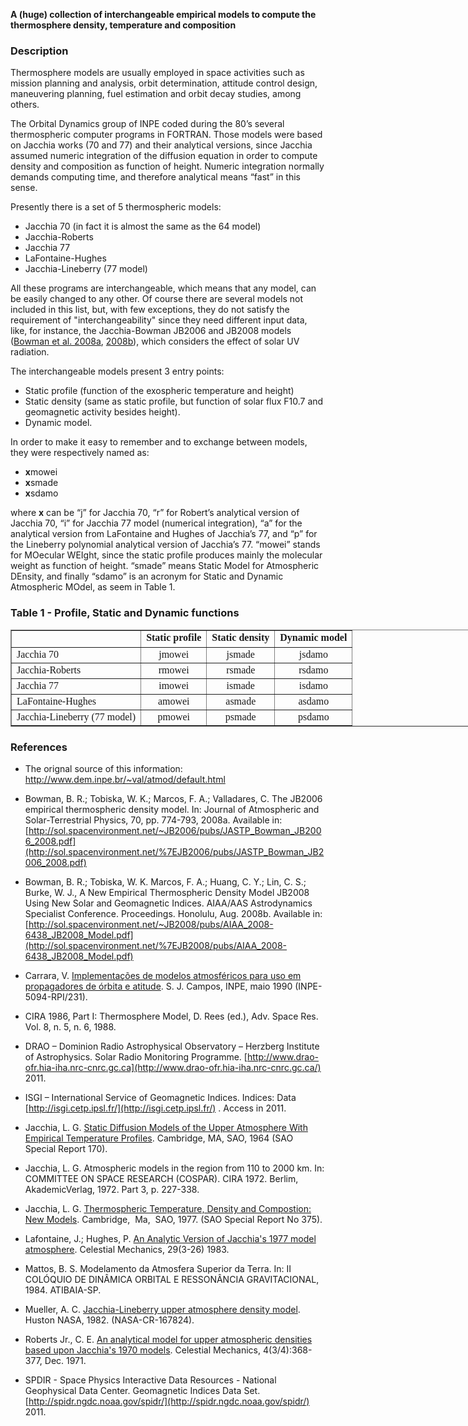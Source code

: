 

**A (huge) collection of interchangeable empirical models to compute the thermosphere density, temperature and composition**

### Description

Thermosphere models are usually employed in space activities such as mission planning and analysis, orbit determination, attitude control design, maneuvering planning, fuel estimation and orbit decay studies, among others.

The Orbital Dynamics group of INPE coded during the 80’s several thermospheric computer programs in FORTRAN. Those models were based on Jacchia works (70 and 77) and their analytical versions, since Jacchia assumed numeric integration of the diffusion equation in order to compute density and composition as function of height. Numeric integration normally demands computing time, and therefore analytical means “fast” in this sense.

Presently there is a set of 5 thermospheric models:

* Jacchia 70 (in fact it is almost the same as the 64 model)
* Jacchia-Roberts
* Jacchia 77
* LaFontaine-Hughes
* Jacchia-Lineberry (77 model)

 All these programs are interchangeable, which means that any model, can be easily changed to any other. Of course there are several models not included in this list, but, with few exceptions, they do not satisfy the requirement of "interchangeability" since they need different input data, like, for instance, the Jacchia-Bowman JB2006 and JB2008 models ([Bowman et al. 2008a](#Bowman_2006), [2008b](#Bowman_2008)), which considers the effect of solar UV radiation.

The interchangeable models present 3 entry points:

* Static profile (function of the exospheric temperature and height)
* Static density (same as static profile, but function of solar flux F10.7 and geomagnetic activity besides height).
* Dynamic model.

 In order to make it easy to remember and to exchange between models, they were respectively named as:

* **x**mowei
* **x**smade
* **x**sdamo

where **x** can be “j” for Jacchia 70, “r” for  Robert’s analytical version of Jacchia 70, “i” for Jacchia 77 model (numerical integration), “a” for the  analytical version from LaFontaine and Hughes of Jacchia’s 77, and “p” for the Lineberry  polynomial analytical version of Jacchia’s 77\. “mowei” stands for MOecular WEIght, since the static profile produces mainly the molecular weight as function of height. “smade” means Static Model for Atmospheric DEnsity, and finally “sdamo” is an acronym for Static and Dynamic Atmospheric MOdel, as seem in Table 1.

### Table 1 - Profile, Static and Dynamic functions

<table style="text-align: left; width: 800px;" border="1" cellpadding="2" cellspacing="2">
<tbody>
<tr>
<td style="vertical-align: top;"><br>
</td>
<td style="vertical-align: top; text-align: center;"><span style="font-family: ms sans serif;"><span style="font-weight: bold;">Static
profile</span></span></td>
<td style="vertical-align: top; text-align: center;"><span style="font-family: ms sans serif;"><span style="font-weight: bold;">Static
density</span></span></td>
<td style="vertical-align: top; text-align: center;"><span style="font-family: ms sans serif;"><span style="font-weight: bold;">Dynamic
model</span></span></td>
</tr>
<tr>
<td style="vertical-align: top;"><span style="font-family: ms sans serif;">Jacchia 70</span></td>
<td style="vertical-align: top; text-align: center;"><span style="font-family: ms sans serif;">jmowei</span></td>
<td style="vertical-align: top; text-align: center;"><span style="font-family: ms sans serif;"><span style="font-weight: bold;"></span>jsmade</span></td>
<td style="vertical-align: top; text-align: center;"><span style="font-family: ms sans serif;"><span style="font-weight: bold;"></span>jsdamo</span></td>
</tr>
<tr>
<td style="vertical-align: top;"><span style="font-family: ms sans serif;">Jacchia-Roberts</span></td>
<td style="vertical-align: top; text-align: center;"><span style="font-family: ms sans serif;">rmowei</span></td>
<td style="vertical-align: top; text-align: center;"><span style="font-family: ms sans serif;"><span style="font-weight: bold;"></span>rsmade</span></td>
<td style="vertical-align: top; text-align: center;"><span style="font-family: ms sans serif;">rsdamo</span></td>
</tr>
<tr>
<td style="vertical-align: top;"><span style="font-family: ms sans serif;">Jacchia 77</span></td>
<td style="vertical-align: top; text-align: center;"><span style="font-family: ms sans serif;">imowei</span></td>
<td style="vertical-align: top; text-align: center;"><span style="font-family: ms sans serif;">ismade</span></td>
<td style="vertical-align: top; text-align: center;"><span style="font-family: ms sans serif;">isdamo</span></td>
</tr>
<tr>
<td style="vertical-align: top;"><span style="font-family: ms sans serif;">LaFontaine-Hughes</span></td>
<td style="vertical-align: top; text-align: center;"><span style="font-family: ms sans serif;">amowei</span></td>
<td style="vertical-align: top; text-align: center;"><span style="font-family: ms sans serif;">asmade</span></td>
<td style="vertical-align: top; text-align: center;"><span style="font-family: ms sans serif;">asdamo</span></td>
</tr>
<tr>
<td style="vertical-align: top;"><span style="font-family: ms sans serif;">Jacchia-Lineberry (77 model)</span></td>
<td style="vertical-align: top; text-align: center;"><span style="font-family: ms sans serif;">pmowei</span></td>
<td style="vertical-align: top; text-align: center;"><span style="font-family: ms sans serif;">psmade</span></td>
<td style="vertical-align: top; text-align: center;"><span style="font-family: ms sans serif;">psdamo</span></td>
</tr>
</tbody>
</table>


### References

 * The orignal source of this information: http://www.dem.inpe.br/~val/atmod/default.html

 * Bowman, B. R.; Tobiska, W. K.; Marcos, F. A.; Valladares, C. The JB2006 empirical thermospheric density model. In:  Journal of Atmospheric and Solar-Terrestrial Physics, 70, pp. 774-793, 2008a. Available in: [http://sol.spacenvironment.net/~JB2006/pubs/JASTP_Bowman_JB2006_2008.pdf](http://sol.spacenvironment.net/%7EJB2006/pubs/JASTP_Bowman_JB2006_2008.pdf)

 * Bowman, B. R.; Tobiska, W. K. Marcos, F. A.; Huang, C. Y.; Lin, C. S.; Burke, W. J.,  A New Empirical Thermospheric Density Model JB2008 Using New Solar and Geomagnetic Indices.  AIAA/AAS Astrodynamics Specialist Conference.  Proceedings. Honolulu, Aug. 2008b. Available in: [http://sol.spacenvironment.net/~JB2008/pubs/AIAA_2008-6438_JB2008_Model.pdf](http://sol.spacenvironment.net/%7EJB2008/pubs/AIAA_2008-6438_JB2008_Model.pdf)

 * Carrara, V. [Implementações de modelos atmosféricos para uso em propagadores de órbita e atitude](http://www2.dem.inpe.br/val/publicacoes/carrara_inpe_5094_rpi_231.pdf). S. J. Campos, INPE, maio 1990 (INPE-5094-RPI/231).

 * CIRA 1986,  Part I: Thermosphere Model, D. Rees (ed.), Adv. Space Res. Vol. 8, n. 5, n. 6, 1988.

 * DRAO – Dominion Radio Astrophysical Observatory – Herzberg Institute of Astrophysics.  Solar Radio Monitoring Programme. [http://www.drao-ofr.hia-iha.nrc-cnrc.gc.ca](http://www.drao-ofr.hia-iha.nrc-cnrc.gc.ca/)  2011.

 * ISGI – International Service of Geomagnetic Indices. Indices: Data [http://isgi.cetp.ipsl.fr/](http://isgi.cetp.ipsl.fr/) . Access in 2011.

 * Jacchia, L. G. [ Static Diffusion Models of the Upper Atmosphere With Empirical Temperature Profiles](http://adsabs.harvard.edu/full/1965SCoA....8..215J). Cambridge, MA, SAO, 1964 (SAO Special Report 170).

 * Jacchia, L. G. Atmospheric models in the region from 110 to 2000 km. In:  COMMITTEE ON SPACE RESEARCH (COSPAR). CIRA 1972. Berlim, AkademicVerlag, 1972\. Part 3, p. 227-338.

 * Jacchia, L. G. [Thermospheric Temperature, Density and Compostion: New Models](http://adsabs.harvard.edu/full/1977SAOSR.375.....J). Cambridge,  Ma,  SAO, 1977\. (SAO Special Report No 375).

 * Lafontaine, J.; Hughes, P. [An Analytic Version of Jacchia's 1977 model atmosphere](http://www.springerlink.com/content/vp15605350n07x56/).  Celestial Mechanics, 29(3-26) 1983.

 * Mattos, B. S. Modelamento da Atmosfera Superior da Terra. In: II COLÓQUIO DE DINÂMICA ORBITAL E RESSONÂNCIA GRAVITACIONAL, 1984. ATIBAIA-SP.

 * Mueller, A. C. [ Jacchia-Lineberry upper atmosphere density model](http://ntrs.nasa.gov/archive/nasa/casi.ntrs.nasa.gov/19830012203_1983012203.pdf). Huston NASA, 1982\. (NASA-CR-167824).

 * Roberts Jr., C. E. [An analytical model for upper atmospheric densities based upon Jacchia's 1970 models](http://www.springerlink.com/content/l431jwg273w08u8g/).  Celestial Mechanics, 4(3/4):368-377, Dec. 1971.

 * SPDIR - Space Physics Interactive Data Resources - National Geophysical Data Center.  Geomagnetic Indices Data Set. [http://spidr.ngdc.noaa.gov/spidr/](http://spidr.ngdc.noaa.gov/spidr/)  2011.

